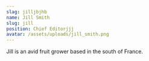 ```yaml
---
slag: jilljbjhb
name: Jill Smith
slug: jill
position: Chief Editorjjj
avatar: /assets/uploads/jill_smith.png
---
```

Jill is an avid fruit grower based in the south of France.
